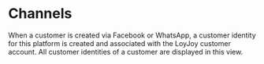 # Channels

When a customer is created via Facebook or WhatsApp, a customer identity for this platform is created and associated with the LoyJoy customer account. All customer identities of a customer are displayed in this view.
